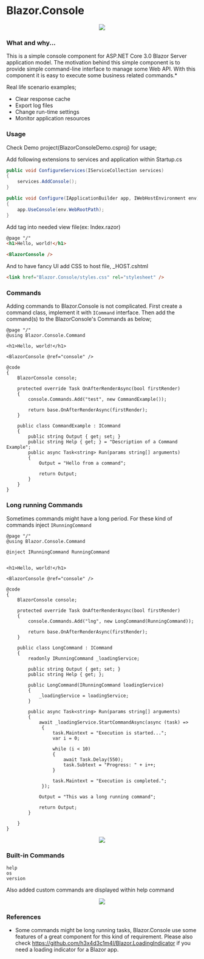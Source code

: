 # Blazor.Console

<p align="center">
    <img src="https://github.com/ardacetinkaya/Blazor.Console/blob/master/screenshots/1.png" />
</p>

### What and why... ###

This is a simple console component for ASP.NET Core 3.0 Blazor Server application model. The motivation behind this simple component is to provide simple command-line interface to manage some Web API. With this component it is easy to execute some business related commands.* 

Real life scenario examples;
- Clear response cache
- Export log files
- Change run-time settings
- Monitor application resources


### Usage ###

Check Demo project(BlazorConsoleDemo.csproj) for usage;

Add following extensions to services and application within Startup.cs

```cs
public void ConfigureServices(IServiceCollection services)
{
    services.AddConsole();
}

public void Configure(IApplicationBuilder app, IWebHostEnvironment env)
{
    app.UseConsole(env.WebRootPath);
}
```

Add <BlazorConsole> tag into needed view file(ex: Index.razor)

```html
@page "/"
<h1>Hello, world!</h1>

<BlazorConsole />
```

And to have fancy UI add CSS to host file, _HOST.cshtml

```html
<link href="Blazor.Console/styles.css" rel="stylesheet" />
```

### Commands ###

Adding commands to Blazor.Console is not complicated. First create a command class, implement it with ```ICommand``` interface. Then add the command(s) to the BlazorConsole's Commands as below;

```cshtml
@page "/"
@using Blazor.Console.Command

<h1>Hello, world!</h1>

<BlazorConsole @ref="console" />

@code
{
    BlazorConsole console;

    protected override Task OnAfterRenderAsync(bool firstRender)
    {
        console.Commands.Add("test", new CommandExample());
        
        return base.OnAfterRenderAsync(firstRender);
    }

    public class CommandExample : ICommand
    {
        public string Output { get; set; }
        public string Help { get; } = "Description of a Command Example";
        public async Task<string> Run(params string[] arguments)
        {
            Output = "Hello from a command";

            return Output;
        }
    }
}
```

### Long running Commands ###

Sometimes commands might have a long period. For these kind of commands inject ```IRunningCommand``` 

```cshtml
@page "/"
@using Blazor.Console.Command

@inject IRunningCommand RunningCommand


<h1>Hello, world!</h1>

<BlazorConsole @ref="console" />

@code
{
    BlazorConsole console;

    protected override Task OnAfterRenderAsync(bool firstRender)
    {
        console.Commands.Add("lng", new LongCommand(RunningCommand));
        
        return base.OnAfterRenderAsync(firstRender);
    }

    public class LongCommand : ICommand
    {
        readonly IRunningCommand _loadingService;

        public string Output { get; set; }
        public string Help { get; };

        public LongCommand(IRunningCommand loadingService)
        {
            _loadingService = loadingService;
        }

        public async Task<string> Run(params string[] arguments)
        {
            await _loadingService.StartCommandAsync(async (task) =>
             {
                 task.Maintext = "Execution is started...";
                 var i = 0;

                 while (i < 10)
                 {
                     await Task.Delay(550);
                     task.Subtext = "Progress: " + i++;
                 }

                 task.Maintext = "Execution is completed.";
             });

            Output = "This was a long running command";

            return Output;
        }

    }
}

```
<p align="center">
    <img src="https://github.com/ardacetinkaya/Blazor.Console/blob/master/screenshots/3.gif" >
</p>

### Built-in Commands ###

```
help
os
version
```

Also added custom commands are displayed within help command

<p align="center">
    <img src="https://github.com/ardacetinkaya/Blazor.Console/blob/master/screenshots/2.png" >
</p>

### References ###
- Some commands might be long running tasks, Blazor.Console use some features of a great component for this kind of requirement. Please also check  https://github.com/h3x4d3c1m4l/Blazor.LoadingIndicator if you need a loading indicator for a Blazor app.

